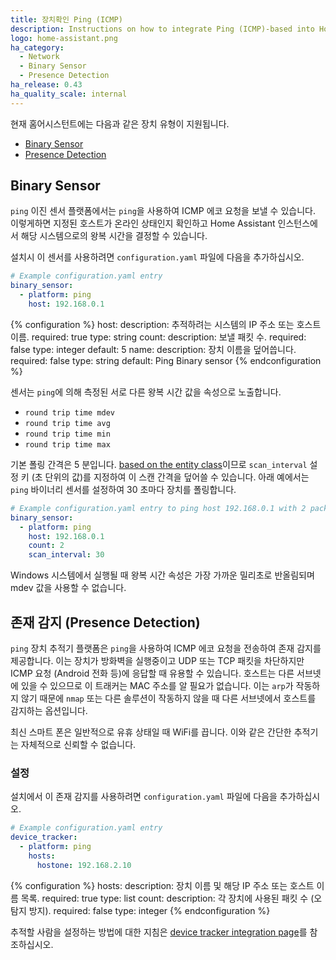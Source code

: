 ```yaml
---
title: 장치확인 Ping (ICMP) 
description: Instructions on how to integrate Ping (ICMP)-based into Home Assistant.
logo: home-assistant.png
ha_category:
  - Network
  - Binary Sensor
  - Presence Detection
ha_release: 0.43
ha_quality_scale: internal
---
```


현재 홈어시스턴트에는 다음과 같은 장치 유형이 지원됩니다.

- [Binary Sensor](#binary-sensor)
- [Presence Detection](#presence-detection)

## Binary Sensor

`ping` 이진 센서 플랫폼에서는 `ping`을 사용하여 ICMP 에코 요청을 보낼 수 있습니다. 이렇게하면 지정된 호스트가 온라인 상태인지 확인하고 Home Assistant 인스턴스에서 해당 시스템으로의 왕복 시간을 결정할 수 있습니다.

설치시 이 센서를 사용하려면 `configuration.yaml` 파일에 다음을 추가하십시오.

```yaml
# Example configuration.yaml entry
binary_sensor:
  - platform: ping
    host: 192.168.0.1
```

{% configuration %}
host:
  description: 추적하려는 시스템의 IP 주소 또는 호스트 이름.
  required: true
  type: string
count:
  description: 보낼 패킷 수.
  required: false
  type: integer
  default: 5
name:
  description: 장치 이름을 덮어씁니다.
  required: false
  type: string
  default: Ping Binary sensor
{% endconfiguration %}

센서는 `ping`에 의해 측정된 서로 다른 왕복 시간 값을 속성으로 노출합니다.

- `round trip time mdev`
- `round trip time avg`
- `round trip time min`
- `round trip time max`

기본 폴링 간격은 5 분입니다. [based on the entity class](/docs/configuration/platform_options)이므로 `scan_interval` 설정 키 (초 단위의 값)를 지정하여 이 스캔 간격을 덮어쓸 수 있습니다. 아래 예에서는 `ping` 바이너리 센서를 설정하여 30 초마다 장치를 폴링합니다.

```yaml
# Example configuration.yaml entry to ping host 192.168.0.1 with 2 packets every 30 seconds.
binary_sensor:
  - platform: ping
    host: 192.168.0.1
    count: 2
    scan_interval: 30
```

<div class='note'>
Windows 시스템에서 실행될 때 왕복 시간 속성은 가장 가까운 밀리초로 반올림되며 mdev 값을 사용할 수 없습니다.
</div>

## 존재 감지 (Presence Detection)

`ping` 장치 추적기 플랫폼은 `ping`을 사용하여 ICMP 에코 요청을 전송하여 존재 감지를 제공합니다. 이는 장치가 방화벽을 실행중이고 UDP 또는 TCP 패킷을 차단하지만 ICMP 요청 (Android 전화 등)에 응답할 때 유용할 수 있습니다. 호스트는 다른 서브넷에 있을 수 있으므로 이 트래커는 MAC 주소를 알 필요가 없습니다. 이는 `arp`가 작동하지 않기 때문에 `nmap` 또는 다른 솔루션이 작동하지 않을 때 다른 서브넷에서 호스트를 감지하는 옵션입니다.

<div class='note'>
  최신 스마트 폰은 일반적으로 유휴 상태일 때 WiFi를 끕니다. 이와 같은 간단한 추적기는 자체적으로 신뢰할 수 없습니다.
</div>

### 설정

설치에서 이 존재 감지를 사용하려면 `configuration.yaml` 파일에 다음을 추가하십시오.

```yaml
# Example configuration.yaml entry
device_tracker:
  - platform: ping
    hosts:
      hostone: 192.168.2.10
```

{% configuration %}
hosts:
  description: 장치 이름 및 해당 IP 주소 또는 호스트 이름 목록.
  required: true
  type: list
count:
  description: 각 장치에 사용된 패킷 수 (오탐지 방지).
  required: false
  type: integer
{% endconfiguration %}

추적할 사람을 설정하는 방법에 대한 지침은 [device tracker integration page](/integrations/device_tracker/)를 참조하십시오.
